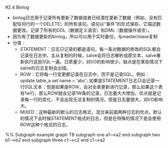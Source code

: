 #2.4 Binlog
* binlog日志用于记录所有更新了数据或者已经潜在更新了数据（例如，没有匹配任何行的一个DELETE）的所有语句。语句以“事件”的形式保存，它描述数据更改。记录了所有的DDL（数据定义语言）和DML（数据操作语言）。
* 因为有了数据更新的binlog，所以可以用于实时备份，与master/slave复制
* 分类：
  * STATEMENT：日志只记录的都是语句，每一条对数据的修改的SQL都会记录在日志中。主从复制的时候，salve会将日志解析成原文本，salve重新执行这些SQL一遍。日质量少，对I/O的影响很少。缺点是在某些情况下salve的日志复制会出错。
  * ROW：它将每一行变更都记录在日志中，而不是记录SQL。例如：update table_a set name = 'abc'; 如果是STATEMENT日志只会记录一行SQL文本；但是如果是ROW，会对全表更新进行记录，那么如果这个表有1w行，那么ROW就会记录1W条的记录。日志量大大增加，优点就是记录每一行的变化，不会出现无法复制的情况，但是日志量很大，对I/O影响大。
  * MIXED：这种最新的默认的日志格式，混合来前面两种日志的优点，默认的情况下会时候STATEMENT格式的日志，但是在特殊的情况下是会使用ROW这种个格式的日志。


 %% Subgraph example
 graph TB
         subgraph one
         a1-->a2
         end
         subgraph two
         b1-->b2
         end
         subgraph three
         c1-->c2
         end
         c1-->a2